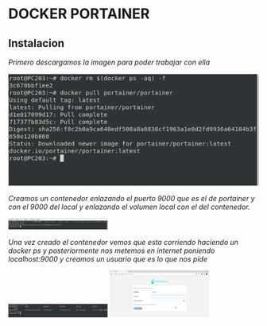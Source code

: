 # DOCKER PORTAINER

## Instalacion
*Primero descargamos la imagen para poder trabajar con ella*

<img src=/capturas/instalacion.png with=200px>

*Creamos un contenedor enlazando el puerto 9000 que es el de portainer y con el 9000 del local y enlazando el volumen local con el del contenedor.*

<img src=/capturas/captura2.png width=200px>


*Una vez creado el contenedor vemos que esta corriendo haciendo un docker ps y posteriormente nos metemos en internet poniendo localhost:9000 y creamos un usuario que es lo que nos pide*

<img src=/capturas/captura3.png width=200px>


<img src=/capturas/captura4.png width=200px>


